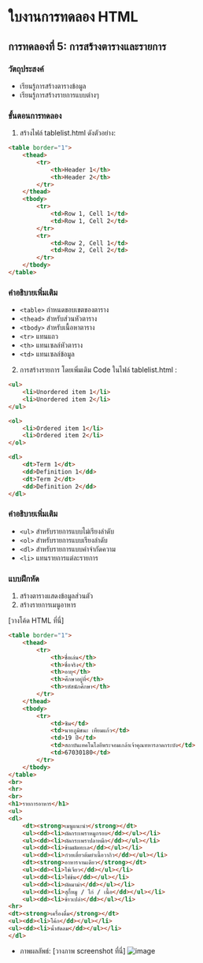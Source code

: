 # ใบงานการทดลอง HTML

## การทดลองที่ 5: การสร้างตารางและรายการ
### วัตถุประสงค์
- เรียนรู้การสร้างตารางข้อมูล
- เรียนรู้การสร้างรายการแบบต่างๆ

### ขั้นตอนการทดลอง
1. สร้างไฟล์ tablelist.html ดังตัวอย่าง:
```html
<table border="1">
    <thead>
        <tr>
            <th>Header 1</th>
            <th>Header 2</th>
        </tr>
    </thead>
    <tbody>
        <tr>
            <td>Row 1, Cell 1</td>
            <td>Row 1, Cell 2</td>
        </tr>
        <tr>
            <td>Row 2, Cell 1</td>
            <td>Row 2, Cell 2</td>
        </tr>
    </tbody>
</table>
```

### คำอธิบายเพิ่มเติม
- `<table>` กำหนดขอบเขตของตาราง
- `<thead>` สำหรับส่วนหัวตาราง
- `<tbody>` สำหรับเนื้อหาตาราง
- `<tr>` แทนแถว
- `<th>` แทนเซลล์หัวตาราง
- `<td>` แทนเซลล์ข้อมูล

2. การสร้างรายการ โดยเพิ่มเติม Code ในไฟล์ tablelist.html :
```html
<ul>
    <li>Unordered item 1</li>
    <li>Unordered item 2</li>
</ul>

<ol>
    <li>Ordered item 1</li>
    <li>Ordered item 2</li>
</ol>

<dl>
    <dt>Term 1</dt>
    <dd>Definition 1</dd>
    <dt>Term 2</dt>
    <dd>Definition 2</dd>
</dl>
```

### คำอธิบายเพิ่มเติม
- `<ul>` สำหรับรายการแบบไม่เรียงลำดับ
- `<ol>` สำหรับรายการแบบเรียงลำดับ
- `<dl>` สำหรับรายการแบบคำจำกัดความ
- `<li>` แทนรายการแต่ละรายการ

### แบบฝึกหัด
1. สร้างตารางแสดงข้อมูลส่วนตัว
2. สร้างรายการเมนูอาหาร

[วางโค้ด HTML ที่นี่]
```html
<table border="1">
    <thead>
        <tr>
            <th>ชื่อเล่น</th>
            <th>ชื่อจริง</th>
            <th>อายุ</th>
            <th>ศึกษาอยู่ที่</th>
            <th>รหัสนักศึกษา</th>
        </tr>
    </thead>
    <tbody>
        <tr>
            <td>ซิม</td>
            <td>นายภูมิชนะ เทียมแก้ว</td>
            <td>19 ปี</td>
            <td>สถาบันเทคโนโลยีพระจอมเกล้าเจ้าคุณทหารลาดกระบัง</td>
            <td>67030180</td>
        </tr>
    </tbody>
</table>
<br>
<hr>
<br>
<h1>รายการอาหาร</h1>
<ul>
<dl>
    <dt><strong>เมนูแนะนำ</strong></dt>
    <ul><dd><li>ผัดกระเพราหมูกรอบ</dd></ul></li>
    <ul><dd><li>ผัดกระเพราปลาหมึก</dd></ul></li>
    <ul><dd><li>ข้ามผัดทะเล</dd></ul></li>
    <ul><dd><li>ก๋วยเตี๋ยวต้มยำเนื้อวากิว</dd></ul></li>
    <dt><strong>อาหารจานเดียว</strong></dt>
    <ul><dd><li>ไข่เจียว</dd></ul></li>
    <ul><dd><li>ไข่ข้น</dd></ul></li>
    <ul><dd><li>ผัดมาม่า</dd></ul></li>
    <ul><dd><li>สุกี้หมู / ไก่ / เนื้อ</dd></ul></li>
    <ul><dd><li>ข้าวเปล่า</dd></ul></li>
<hr>
<dt><strong>เครื่องดื่ม</strong></dt>
<ul><dd><li>โค้ก</dd></ul></li>
<ul><dd><li>น้ำอัดลม</dd></ul></li>
</dl>
```
- ภาพผลลัพธ์:
[วางภาพ screenshot ที่นี่]
![image](https://github.com/user-attachments/assets/9304a9c0-9f6f-4e9a-95af-bda13f476089)

